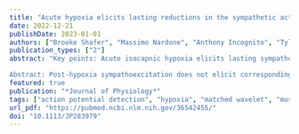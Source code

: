 ```yaml
---
title: "Acute hypoxia elicits lasting reductions in the sympathetic action potential transduction of arterial blood pressure in males"
date: 2022-12-21
publishDate: 2023-01-01
authors: ["Brooke Shafer", "Massimo Nardone", "Anthony Incognito", "Tyler Vermeulen", "Andre Teixeira", "Philip Millar", "William Sheel", "Christopher West", "Najib Ayas", "Glen E. Foster"]
publication_types: ["2"]
abstract: "Key points: Acute isocapnic hypoxia elicits lasting sympathoexcitation that does not correspond to parallel changes in vascular tone, suggesting blunted sympathetic transduction. Signal-averaging techniques track the magnitude and temporal cardiovascular responses following integrated muscle sympathetic nerve activity (MSNA) burst and nonburst cardiac cycles; however, this does not fully characterize the effects of sympathetic action potential (AP) activity on blood pressure control. We show that hypoxia blunts the sympathetic transduction of mean arterial pressure (MAP) following synchronous APs that form integrated MSNA bursts and that sympathetic transduction of MAP remains attenuated into early recovery. At rest, asynchronous APs attenuate the reduction in MAP compared to cardiac cycles following no AP activity, thus asynchronous sympathetic APs appear to contribute to the neural regulation of blood pressure. The results advance our understanding of sympathetic transduction of arterial pressure during and following exposure to acute isocapnic hypoxia in humans.

Abstract: Post-hypoxia sympathoexcitation does not elicit corresponding changes in vascular tone, suggesting diminished sympathetic signalling. Blunted sympathetic transduction following acute hypoxia, however, has not been confirmed and the effects of hypoxia on the sympathetic transduction of mean arterial pressure (MAP) as a function of action potential (AP) activity is unknown. We hypothesized that MAP changes would be blunted during acute hypoxia but restored in recovery and asynchronous APs would elicit smaller MAP changes compared to synchronous APs. Seven healthy males (age: 24 (3) yrs; BMI: 25 (3) kg/m2 ) underwent 20-min isocapnic hypoxia (PET O2 : 47 (2) mmHg) and 30-min recovery. Multi-unit microneurography (muscle sympathetic nerve activity; MSNA) and continuous wavelet transform with matched mother wavelet was used to detect sympathetic APs during baseline, hypoxia, early (first 7-min), and late recovery (last 7-min). AP groups were classified as synchronous APs, asynchronous APs (occurring outside a MSNA burst), and no AP activity. Sympathetic transduction of MAP was quantified using signal-averaging, with ΔMAP tracked following AP group cardiac cycles. Following synchronous APs, ΔMAP was reduced in hypoxia (+1.8 (0.9) mmHg) and early recovery (+1.5 (0.7) mmHg) compared to baseline (+3.1 (2.2) mmHg). AP group-by-condition interactions show that at rest asynchronous APs attenuate MAP reductions compared to no AP activity (-0.4 (1.1) vs. -2.2 (1.2) mmHg, respectively), with no difference between AP groups in hypoxia, early, or late recovery. Sympathetic transduction of MAP is blunted in hypoxia and early recovery. At rest, asynchronous sympathetic APs contributes to neural regulation of MAP by attenuating nadir pressure responses. Abstract figure legend Seven healthy men underwent 20-min isocapnic hypoxia and 30-min recovery. The study tested the hypotheses that hypoxia would blunt the sympathetic transduction of mean arterial pressure (MAP) following synchronous AP activity and that asynchronous APs would elicit smaller ΔMAP compared to synchronous APs. All sympathetic APs were detected and extracted from the filtered MSNA neurogram using a continuous wavelet transform with matched mother wavelet. AP groups were classified as synchronous (with MSNA burst), asynchronous (outside MSNA burst), and no AP activity. An effect of condition showed that following synchronous APs, ΔMAP was reduced in hypoxia and early recovery compared to baseline. AP group-by-condition interactions revealed that asynchronous APs attenuate MAP reductions compared to no AP activity under resting conditions. Our findings demonstrate that sympathetic transduction of MAP is blunted in hypoxia and remains diminished into early recovery. At rest, asynchronous AP activity contributes to MAP regulation by attenuating pressure reductions. "
featured: true
publication: "*Journal of Physiology*"
tags: ["action potential detection", "hypoxia", "matched wavelet", "muscle sympathetic nerve activity", "signal-averaging", "sympathetic transduction"]
url_pdf: "https://pubmed.ncbi.nlm.nih.gov/36542455/"
doi: "10.1113/JP283979"
---
```


